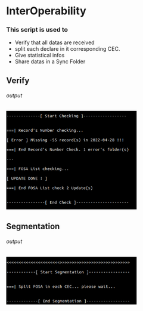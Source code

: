 # InterOperability

### This script is used to

<ul>
    <li>Verify that all datas are received</li>
    <li>split each declare in it corresponding CEC.</li>
    <li>Give statistical infos</li>
    <li>Share datas in a Sync Folder</li>
</ul>

## Verify <h6>output</h6>

<img src="verify.png" alt='verify_output' width="350px" heigh="400px">

## Segmentation <h6>output</h6>

<img src="split.png" alt='split_output' width="350px" heigh="400px">
